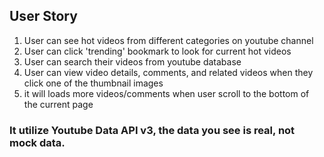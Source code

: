 ## User Story

1. User can see hot videos from different categories on youtube channel
2. User can click 'trending' bookmark to look for current hot videos
3. User can search their videos from youtube database
4. User can view video details, comments, and related videos when they click one of the thumbnail images
5. it will loads more videos/comments when user scroll to the bottom of the current page

### It utilize Youtube Data API v3, the data you see is real, not mock data.
